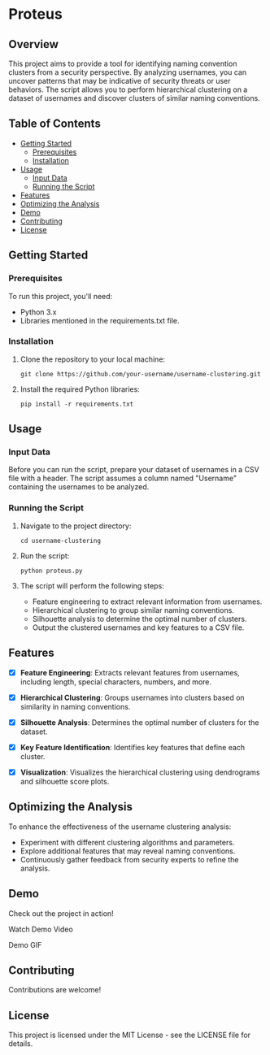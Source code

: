 # Proteus

## Overview
This project aims to provide a tool for identifying naming convention clusters from a security perspective. By analyzing usernames, you can uncover patterns that may be indicative of security threats or user behaviors. The script allows you to perform hierarchical clustering on a dataset of usernames and discover clusters of similar naming conventions.

## Table of Contents
+ [Getting Started](#getting-started)
    + [Prerequisites](#prerequisites)
    + [Installation](#installation)
+ [Usage](#usage)
    + [Input Data](#input-data)
    + [Running the Script](#running-the-script)
+ [Features](#features)
+ [Optimizing the Analysis](#optimizing-the-analysis)
+ [Demo](#demo)
+ [Contributing](#contributing)
+ [License](#license)

## Getting Started
### Prerequisites
To run this project, you'll need:

+ Python 3.x
+ Libraries mentioned in the requirements.txt file.

### Installation

1. Clone the repository to your local machine:
    ```
    git clone https://github.com/your-username/username-clustering.git
    ```

1. Install the required Python libraries:

    ```
    pip install -r requirements.txt
    ```
## Usage
### Input Data
Before you can run the script, prepare your dataset of usernames in a CSV file with a header. The script assumes a column named "Username" containing the usernames to be analyzed.

### Running the Script

1. Navigate to the project directory:
    ```
    cd username-clustering
    ```

1. Run the script:

    ```
    python proteus.py
    ```
1. The script will perform the following steps:

    + Feature engineering to extract relevant information from usernames.
    + Hierarchical clustering to group similar naming conventions.
    + Silhouette analysis to determine the optimal number of clusters.
    + Output the clustered usernames and key features to a CSV file.


## Features
- [x] **Feature Engineering**: Extracts relevant features from usernames, including length, special characters, numbers, and more.

- [x] **Hierarchical Clustering**: Groups usernames into clusters based on similarity in naming conventions.

- [x] **Silhouette Analysis**: Determines the optimal number of clusters for the dataset.

- [x] **Key Feature Identification**: Identifies key features that define each cluster.

- [x] **Visualization**: Visualizes the hierarchical clustering using dendrograms and silhouette score plots.

## Optimizing the Analysis
To enhance the effectiveness of the username clustering analysis:

+ Experiment with different clustering algorithms and parameters.
+ Explore additional features that may reveal naming conventions.
+ Continuously gather feedback from security experts to refine the analysis.

## Demo
Check out the project in action!

Watch Demo Video

Demo GIF

## Contributing
Contributions are welcome!

## License
This project is licensed under the MIT License - see the LICENSE file for details.